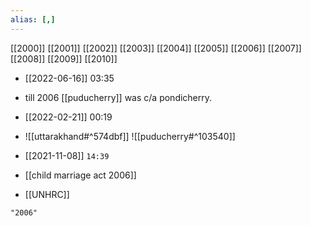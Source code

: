 ```yaml
---
alias: [,]
---
```

[[2000]] [[2001]] [[2002]] [[2003]] [[2004]] [[2005]] [[2006]] [[2007]] [[2008]] [[2009]] [[2010]]

- [[2022-06-16]] 03:35
- till 2006 [[puducherry]] was c/a pondicherry.

- [[2022-02-21]] 00:19
- ![[uttarakhand#^574dbf]]
![[puducherry#^103540]]

- [[2021-11-08]] `14:39`
- [[child marriage act 2006]]
- [[UNHRC]]
```query
"2006"
```